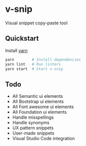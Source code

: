 # v-snip

Visual snippet copy-paste tool

## Quickstart

Install [yarn](https://yarnpkg.com)

```bash
yarn        # Install dependencies
yarn lint   # Run linters
yarn start  # Start v-snip
```

## Todo

- All Semantic ui elements
- All Bootstrap ui elements
- All Font awesome ui elements
- All Foundation ui elements
- Handle misspellings
- Handle synonyms
- UX pattern snippets
- User-made snippets
- Visual Studio Code integration